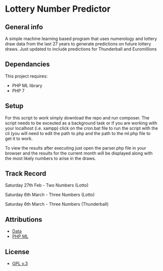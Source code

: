 # Lottery Number Predictor
## General info
A simple machine learning based program that uses numerology and lottery draw data from the last 27 years to generate predictions on future lottery draws. Just updated to include predictions for Thunderball and Euromillions
	
## Dependancies
This project requires:
* PHP ML library 
* PHP 7
	
## Setup
For this script to work simply download the repo and run composer. The script needs to be exceuted as a background task or if you are working with your localhost (i.e. xampp) click on the cron.bat file to run the script with the cli (you will need to edit the path to php and the path to the ml.php file to get it to work.

To view the results after executing just open the parser.php file in your browser and the results for the current month will be displayed along with the most likely numbers to arise in the draws.

## Track Record
Saturday 27th Feb - Two Numbers (Lotto)

Saturday 6th March - Three Numbers (Lotto)

Saturday 6th March - Three Numbers (Thunderball)

## Attributions
* [Data](http://lottery.merseyworld.com/)
* [PHP ML](https://php-ml.readthedocs.io/en/latest/)

## License
* [GPL v.3](http://www.gnu.org/licenses/gpl-3.0.en.html)
